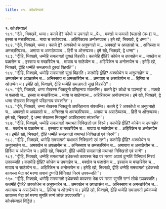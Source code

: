 ```yaml
---
title: ०१. कोधपेय्यालं

---
```

१. कोधपेय्यालं  
१८१. ‘‘द्वेमे , भिक्खवे, धम्मा। कतमे द्वे? कोधो च उपनाहो च…पे॰… मक्खो च पळासो [पलासो (क॰)] च… इस्सा च मच्छरियञ्च… माया च साठेय्यञ्च… अहिरिकञ्च अनोत्तप्पञ्च। इमे खो, भिक्खवे, द्वे धम्मा’’।  
१८२. ‘‘द्वेमे, भिक्खवे, धम्मा। कतमे द्वे? अक्कोधो च अनुपनाहो च… अमक्खो च अपळासो च… अनिस्सा च अमच्छरियञ्च… अमाया च असाठेय्यञ्च… हिरी च ओत्तप्पञ्च। इमे खो, भिक्खवे, द्वे धम्मा’’।  
१८३. ‘‘द्वीहि, भिक्खवे, धम्मेहि समन्नागतो दुक्खं विहरति। कतमेहि द्वीहि? कोधेन च उपनाहेन च… मक्खेन च पळासेन च… इस्साय च मच्छरियेन च… मायाय च साठेय्येन च… अहिरिकेन च अनोत्तप्पेन च। इमेहि खो, भिक्खवे, द्वीहि धम्मेहि समन्नागतो दुक्खं विहरति’’।  
१८४. ‘‘द्वीहि, भिक्खवे, धम्मेहि समन्नागतो सुखं विहरति। कतमेहि द्वीहि? अक्कोधेन च अनुपनाहेन च… अमक्खेन च अपळासेन च… अनिस्साय च अमच्छरियेन च… अमायाय च असाठेय्येन च … हिरिया च ओत्तप्पेन च। इमेहि खो, भिक्खवे, द्वीहि धम्मेहि समन्नागतो सुखं विहरति’’।  
१८५. ‘‘द्वेमे, भिक्खवे, धम्मा सेखस्स भिक्खुनो परिहानाय संवत्तन्ति। कतमे द्वे? कोधो च उपनाहो च… मक्खो च पळासो च… इस्सा च मच्छरियञ्च… माया च साठेय्यञ्च… अहिरिकञ्च अनोत्तप्पञ्च। इमे खो, भिक्खवे, द्वे धम्मा सेखस्स भिक्खुनो परिहानाय संवत्तन्ति’’।  
१८६. ‘‘द्वेमे, भिक्खवे, धम्मा सेखस्स भिक्खुनो अपरिहानाय संवत्तन्ति। कतमे द्वे ? अक्कोधो च अनुपनाहो च… अमक्खो च अपळासो च… अनिस्सा च अमच्छरियञ्च… अमाया च असाठेय्यञ्च… हिरी च ओत्तप्पञ्च। इमे खो, भिक्खवे, द्वे धम्मा सेखस्स भिक्खुनो अपरिहानाय संवत्तन्ति’’।  
१८७. ‘‘द्वीहि, भिक्खवे, धम्मेहि समन्नागतो यथाभतं निक्खित्तो एवं निरये। कतमेहि द्वीहि? कोधेन च उपनाहेन च… मक्खेन च पळासेन च… इस्साय च मच्छरियेन च… मायाय च साठेय्येन च… अहिरिकेन च अनोत्तप्पेन च। इमेहि खो, भिक्खवे, द्वीहि धम्मेहि समन्नागतो यथाभतं निक्खित्तो एवं निरये’’।  
१८८. ‘‘द्वीहि , भिक्खवे, धम्मेहि समन्नागतो यथाभतं निक्खित्तो एवं सग्गे। कतमेहि द्वीहि? अक्कोधेन च अनुपनाहेन च… अमक्खेन च अपळासेन च… अनिस्साय च अमच्छरियेन च… अमायाय च असाठेय्येन च… हिरिया च ओत्तप्पेन च। इमेहि खो, भिक्खवे, द्वीहि धम्मेहि समन्नागतो यथाभतं निक्खित्तो एवं सग्गे’’।  
१८९. ‘‘द्वीहि, भिक्खवे, धम्मेहि समन्नागतो इधेकच्चो कायस्स भेदा परं मरणा अपायं दुग्गतिं विनिपातं निरयं उपपज्जति। कतमेहि द्वीहि? कोधेन च उपनाहेन च… मक्खेन च पळासेन च… इस्साय च मच्छरियेन च… मायाय च साठेय्येन च… अहिरिकेन च अनोत्तप्पेन च। इमेहि खो, भिक्खवे, द्वीहि धम्मेहि समन्नागतो इधेकच्चो कायस्स भेदा परं मरणा अपायं दुग्गतिं विनिपातं निरयं उपपज्जति’’।  
१९०. ‘‘द्वीहि, भिक्खवे, धम्मेहि समन्नागतो इधेकच्चो कायस्स भेदा परं मरणा सुगतिं सग्गं लोकं उपपज्जति। कतमेहि द्वीहि? अक्कोधेन च अनुपनाहेन च… अमक्खेन च अपळासेन च… अनिस्साय च अमच्छरियेन च… अमायाय च असाठेय्येन च… हिरिया च ओत्तप्पेन च। इमेहि खो, भिक्खवे, द्वीहि धम्मेहि समन्नागतो इधेकच्चो कायस्स भेदा परं मरणा सुगतिं सग्गं लोकं उपपज्जति’’।  
कोधपेय्यालं निट्ठितं।  
